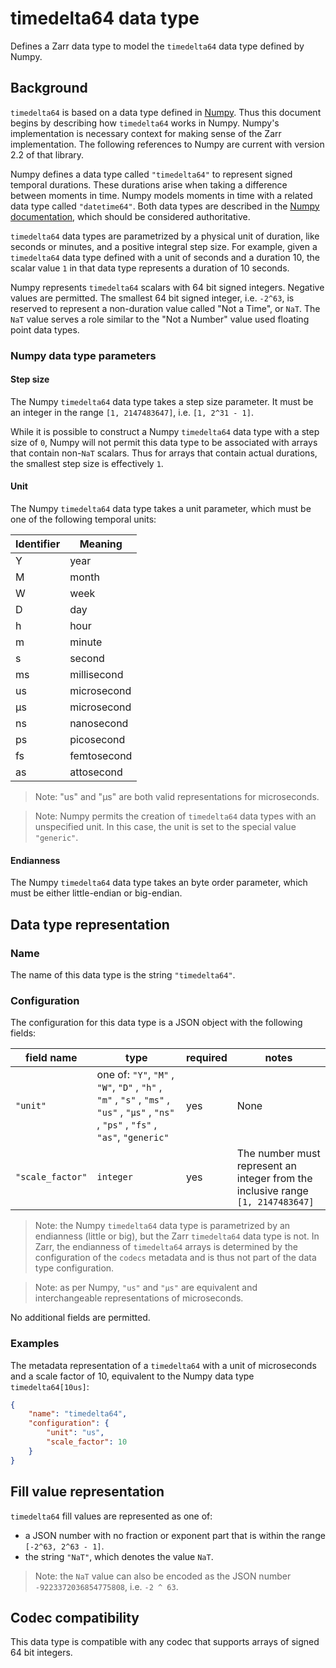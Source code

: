 # timedelta64 data type

Defines a Zarr data type to model the `timedelta64` data type defined by Numpy. 

## Background

`timedelta64` is based on a data type defined in [Numpy](https://numpy.org/). Thus this document begins by describing how `timedelta64` works in Numpy. Numpy's implementation is necessary context for making sense of the Zarr implementation.
The following references to Numpy are current with version 2.2 of that library.

Numpy defines a data type called `"timedelta64"` to represent signed temporal durations. These durations arise when taking a difference between moments in time. Numpy models moments in time with a related data type called `"datetime64"`. Both data types are described in the [Numpy documentation](https://numpy.org/doc/stable/reference/arrays.datetime.html), which should be considered authoritative.

`timedelta64` data types are parametrized by a physical unit of duration, like seconds or minutes, and a positive integral step size. For example, given a `timedelta64` data type defined with a unit of seconds and a duration 10, the scalar value `1` in that data type represents a duration of 10 seconds.   

Numpy represents `timedelta64` scalars with 64 bit signed integers. Negative values are permitted. The smallest 64 bit signed integer, i.e. `-2^63`, is reserved to represent a non-duration value called "Not a Time", or `NaT`. The `NaT` value serves a role similar to the "Not a Number" value used floating point data types. 

### Numpy data type parameters

#### Step size
The Numpy `timedelta64` data type takes a step size parameter. It must be an integer in the range `[1, 2147483647]`, i.e. `[1, 2^31 - 1]`.

While it is possible to construct a Numpy `timedelta64` data type with a step size of `0`, Numpy will not permit this data type to be associated with arrays that contain non-`NaT` scalars. Thus for arrays that contain actual durations, the smallest step size is effectively `1`.

#### Unit
The Numpy `timedelta64` data type takes a unit parameter, which must be one of the following temporal units:

| Identifier | Meaning     |
|------------|----------|
| Y        | year   |
| M        | month   |
| W       | week     |
| D        | day      |
| h       | hour     |
| m      | minute    |
| s       | second     |
| ms       | millisecond     |
| us       | microsecond     |
| μs       | microsecond     |
| ns       | nanosecond      |
| ps       | picosecond      |
| fs       | femtosecond     |
| as       | attosecond     |

> Note: "us" and "μs" are both valid representations for microseconds.

> Note: Numpy permits the creation of `timedelta64` data types with an unspecified unit. In this case, the unit is set to the special value `"generic"`.

#### Endianness
The Numpy `timedelta64` data type takes an byte order parameter, which must be either little-endian or big-endian. 

## Data type representation

### Name

The name of this data type is the string `"timedelta64"`.

### Configuration

The configuration for this data type is a JSON object with the following fields:

| field name | type | required | notes |
|------------|----------|---|---|
| `"unit"` | one of: `"Y"`, `"M"` , `"W"`, `"D"` , `"h"` , `"m"` , `"s"` , `"ms"` , `"us"` , `"μs"` , `"ns"` , `"ps"` , `"fs"` , `"as"`, `"generic"` | yes | None |
| `"scale_factor"` | `integer` | yes | The number must represent an integer from the inclusive range `[1, 2147483647]` |

> Note: the Numpy `timedelta64` data type is parametrized by an endianness (little or big), but the Zarr `timedelta64` data type is not. In Zarr, the endianness of `timedelta64` arrays is determined by the configuration of the `codecs` metadata and is thus not part of the data type configuration.

> Note: as per Numpy, `"us"` and `"μs"` are equivalent and interchangeable representations of microseconds.

No additional fields are permitted.

### Examples
The metadata representation of a `timedelta64` with a unit of microseconds and a scale factor of 10, equivalent to the Numpy data type `timedelta64[10us]`:

```json
{
    "name": "timedelta64",
    "configuration": {
        "unit": "us",
        "scale_factor": 10
    }
}
```

## Fill value representation

`timedelta64` fill values are represented as one of:
- a JSON number with no fraction or exponent part that is within the range `[-2^63, 2^63 - 1]`. 
- the string `"NaT"`, which denotes the value `NaT`. 

> Note: the `NaT` value can also be encoded as the JSON number `-9223372036854775808`, i.e. `-2 ^ 63`. 

## Codec compatibility

This data type is compatible with any codec that supports arrays of signed 64 bit integers.
